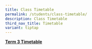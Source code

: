 ```yaml
---
title: Class Timetable
permalink: /students/class-timetable/
description: Class Timetable
third_nav_title: Timetable
variant: tiptap
---
```

<p><strong><u>Term 3 Timetable</u></strong>
</p>
<p></p>
<p></p>